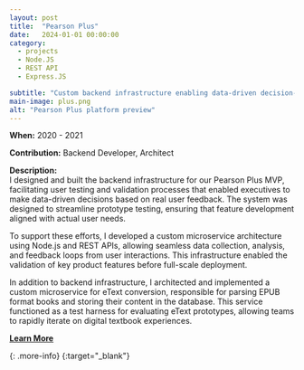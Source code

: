 ```yaml
---
layout: post
title:  "Pearson Plus"
date:   2024-01-01 00:00:00
category:
  - projects
  - Node.JS
  - REST API
  - Express.JS

subtitle: "Custom backend infrastructure enabling data-driven decision-making and eText conversion"
main-image: plus.png
alt: "Pearson Plus platform preview"
---
```


**When:** 2020 - 2021

**Contribution:** Backend Developer, Architect

**Description:**  
I designed and built the backend infrastructure for our Pearson Plus MVP, facilitating user testing and validation processes that enabled executives to make data-driven decisions based on real user feedback. The system was designed to streamline prototype testing, ensuring that feature development aligned with actual user needs.

To support these efforts, I developed a custom microservice architecture using Node.js and REST APIs, allowing seamless data collection, analysis, and feedback loops from user interactions. This infrastructure enabled the validation of key product features before full-scale deployment.

In addition to backend infrastructure, I architected and implemented a custom microservice for eText conversion, responsible for parsing EPUB format books and storing their content in the database. This service functioned as a test harness for evaluating eText prototypes, allowing teams to rapidly iterate on digital textbook experiences.

**[Learn More]**

[Learn More]: https://www.pearson.com/en-us/pearsonplus.html
{: .more-info}
{:target="_blank"}